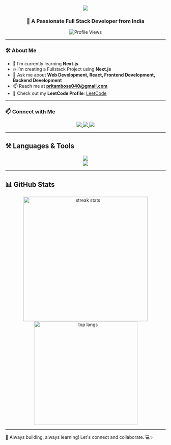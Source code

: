 <h1 align="center">
  <img src="https://readme-typing-svg.herokuapp.com/?font=Righteous&size=35&center=true&vCenter=true&width=500&height=70&duration=4000&lines=Hi+There!+👋;+I'm+Pritam;" />
</h1>

<h3 align="center">🚀 A Passionate Full Stack Developer from India</h3>

<div align="center">
  <img src="https://komarev.com/ghpvc/?username=pritambose0&label=Profile%20Views&color=red&style=flat" alt="Profile Views" />
</div>

---

### 🛠 About Me

- 🌱 I’m currently learning **Next.js**
- 🔥 I’m creating a Fullstack Project using **Next.js**
- 💬 Ask me about **Web Development, React, Frontend Development, Backend Development**
- 📫 Reach me at **pritambose040@gmail.com**
- 🚀 Check out my **LeetCode Profile**: [LeetCode](https://leetcode.com/u/pritambose0/)

---

### 📫 Connect with Me
<div align="center">
  <a href="mailto:pritambose040@gmail.com">
    <img src="https://img.shields.io/badge/Gmail-333333?style=for-the-badge&logo=gmail&logoColor=red" />
  </a>
  <a href="https://instagram.com/pritambose.dev" target="_blank">
    <img src="https://img.shields.io/badge/Instagram-E4405F?style=for-the-badge&logo=instagram&logoColor=white" />
  </a>
  <a href="https://www.linkedin.com/in/pritambose0" target="_blank">
    <img src="https://img.shields.io/badge/LinkedIn-0077B5?style=for-the-badge&logo=linkedin&logoColor=white" />
  </a>
</div>

---

## ⚒️ Languages & Tools

<div align="center">
  <img src="https://skillicons.dev/icons?i=html,css,javascript,react,nextjs,tailwind,mongodb,express,nodejs,c,cpp" />
  <br>
  <img src="https://skillicons.dev/icons?i=git,github,vscode,figma,appwrite,postman" />
</div>

---

## 📊 GitHub Stats

<div align="center">
  <img width=390 src="https://github-readme-streak-stats-salesp07.vercel.app/?user=pritambose0&count_private=true&theme=react&border_radius=10" alt="streak stats"/>
  <br/>
  <img width=325 src="https://github-readme-stats-salesp07.vercel.app/api/top-langs/?username=pritambose0&hide=HTML&langs_count=8&layout=compact&theme=react&border_radius=10&size_weight=0.5&count_weight=0.5&exclude_repo=github-readme-stats" alt="top langs" />
</div>

---

🚀 Always building, always learning! Let's connect and collaborate. 💻✨
